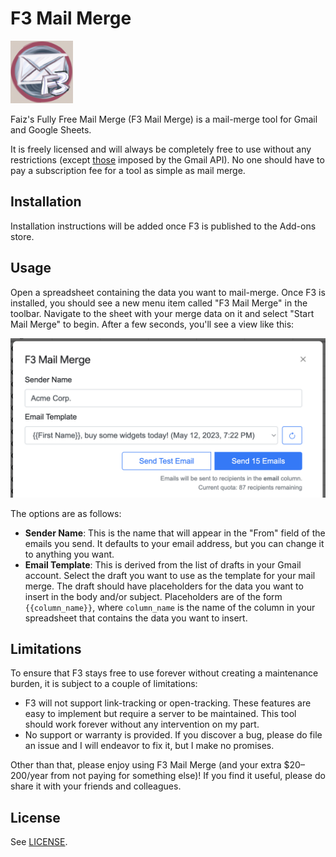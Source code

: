 # F3 Mail Merge

<img src="assets/logo.jpg" alt="F3 Mail Merge logo" width="100px"/>

Faiz's Fully Free Mail Merge (F3 Mail Merge) is a mail-merge tool for Gmail and Google Sheets.

It is freely licensed and will always be completely free to use without any restrictions
(except [those](https://developers.google.com/apps-script/guides/services/quotas) imposed by the Gmail API). No one
should have to pay a subscription fee
for a tool as simple as mail merge.

## Installation

Installation instructions will be added once F3 is published to the Add-ons store.

## Usage

Open a spreadsheet containing the data you want to mail-merge. Once F3 is installed,
you should see a new menu item called "F3 Mail Merge" in the toolbar.
Navigate to the sheet with your merge data on it and select "Start Mail Merge" to begin.
After a few seconds, you'll see a view like this:

<img src="assets/screenshot.png" alt="Screenshot of F3 Mail Merge" width="600px"/>

The options are as follows:

- **Sender Name**: This is the name that will appear in the "From" field of the emails
  you send. It defaults to your email address, but you can change it to anything you want.
- **Email Template**: This is derived from the list of drafts in your Gmail account.
  Select the draft you want to use as the template for your mail merge. The draft
  should have placeholders for the data you want to insert in the body and/or subject.
  Placeholders are of the form `{{column_name}}`, where `column_name` is the name of
  the column in your spreadsheet that contains the data you want to insert.

## Limitations

To ensure that F3 stays free to use forever without creating a maintenance burden, it is subject
to a couple of limitations:

- F3 will not support link-tracking or open-tracking. These features are easy to implement
  but require a server to be maintained. This tool should work forever without any intervention
  on my part.
- No support or warranty is provided. If you discover a bug, please do file an issue and I
  will endeavor to fix it, but I make no promises.

Other than that, please enjoy using F3 Mail Merge (and your extra $20–200/year from not paying
for something else)! If you find it useful, please do share it with your friends and colleagues.

## License

See [LICENSE](LICENSE).
